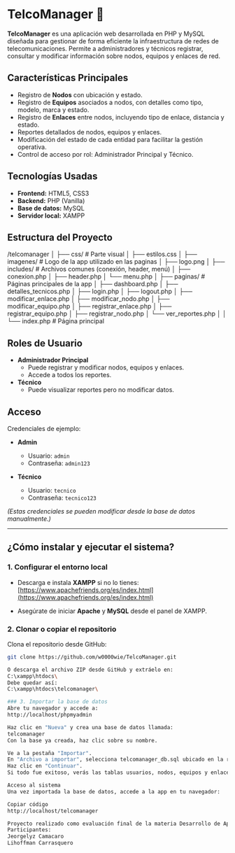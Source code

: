 # TelcoManager 📡

**TelcoManager** es una aplicación web desarrollada en PHP y MySQL diseñada para gestionar de forma eficiente la infraestructura de redes de telecomunicaciones. Permite a administradores y técnicos registrar, consultar y modificar información sobre nodos, equipos y enlaces de red.

## Características Principales

- Registro de **Nodos** con ubicación y estado.
- Registro de **Equipos** asociados a nodos, con detalles como tipo, modelo, marca y estado.
- Registro de **Enlaces** entre nodos, incluyendo tipo de enlace, distancia y estado.
- Reportes detallados de nodos, equipos y enlaces.
- Modificación del estado de cada entidad para facilitar la gestión operativa.
- Control de acceso por rol: Administrador Principal y Técnico.

## Tecnologías Usadas

- **Frontend:** HTML5, CSS3
- **Backend:** PHP (Vanilla)
- **Base de datos:** MySQL
- **Servidor local:** XAMPP

## Estructura del Proyecto
/telcomanager
│
├── css/ # Parte visual
│ ├── estilos.css
│
├── imagenes/ # Logo de la app utilizado en las paginas
│ ├── logo.png
│
├── includes/ # Archivos comunes (conexión, header, menú)
│ ├── conexion.php
│ ├── header.php
│ └── menu.php
│
├── paginas/ # Páginas principales de la app
│ ├── dashboard.php
│ ├── detalles_tecnicos.php
│ ├── login.php
│ ├── logout.php
│ ├── modificar_enlace.php
│ ├── modificar_nodo.php
│ ├── modificar_equipo.php
│ ├── registrar_enlace.php
│ ├── registrar_equipo.php
│ ├── registrar_nodo.php
│ └── ver_reportes.php
│
│
└── index.php # Página principal

## Roles de Usuario

- **Administrador Principal**
  - Puede registrar y modificar nodos, equipos y enlaces.
  - Accede a todos los reportes.
- **Técnico**
  - Puede visualizar reportes pero no modificar datos.

## Acceso

Credenciales de ejemplo:

- **Admin**
  - Usuario: `admin`
  - Contraseña: `admin123`

- **Técnico**
  - Usuario: `tecnico`
  - Contraseña: `tecnico123`

*(Estas credenciales se pueden modificar desde la base de datos manualmente.)*


---

## ¿Cómo instalar y ejecutar el sistema?

### 1. Configurar el entorno local

- Descarga e instala **XAMPP** si no lo tienes:  
[https://www.apachefriends.org/es/index.html](https://www.apachefriends.org/es/index.html)

- Asegúrate de iniciar **Apache** y **MySQL** desde el panel de XAMPP.

### 2. Clonar o copiar el repositorio

Clona el repositorio desde GitHub:

```bash
git clone https://github.com/w0000wie/TelcoManager.git

O descarga el archivo ZIP desde GitHub y extráelo en:
C:\xampp\htdocs\
Debe quedar así:
C:\xampp\htdocs\telcomanager\

### 3. Importar la base de datos
Abre tu navegador y accede a:
http://localhost/phpmyadmin

Haz clic en "Nueva" y crea una base de datos llamada:
telcomanager
Con la base ya creada, haz clic sobre su nombre.

Ve a la pestaña "Importar".
En "Archivo a importar", selecciona telcomanager_db.sql ubicado en la raíz del proyecto.
Haz clic en "Continuar".
Si todo fue exitoso, verás las tablas usuarios, nodos, equipos y enlaces.

Acceso al sistema
Una vez importada la base de datos, accede a la app en tu navegador:

Copiar código
http://localhost/telcomanager

Proyecto realizado como evaluación final de la materia Desarrollo de Aplicaciones Web
Participantes:
Jeorgelyz Camacaro
Lihoffman Carrasquero
